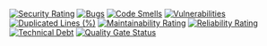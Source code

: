 [![Security Rating](https://sonarcloud.io/api/project_badges/measure?project=damiano96_uj-ebiznes-7&metric=security_rating)](https://sonarcloud.io/summary/new_code?id=damiano96_uj-ebiznes-7)
[![Bugs](https://sonarcloud.io/api/project_badges/measure?project=damiano96_uj-ebiznes-7&metric=bugs)](https://sonarcloud.io/summary/new_code?id=damiano96_uj-ebiznes-7)
[![Code Smells](https://sonarcloud.io/api/project_badges/measure?project=damiano96_uj-ebiznes-7&metric=code_smells)](https://sonarcloud.io/summary/new_code?id=damiano96_uj-ebiznes-7)
[![Vulnerabilities](https://sonarcloud.io/api/project_badges/measure?project=damiano96_uj-ebiznes-7&metric=vulnerabilities)](https://sonarcloud.io/summary/new_code?id=damiano96_uj-ebiznes-7)
[![Duplicated Lines (%)](https://sonarcloud.io/api/project_badges/measure?project=damiano96_uj-ebiznes-7&metric=duplicated_lines_density)](https://sonarcloud.io/summary/new_code?id=damiano96_uj-ebiznes-7)
[![Maintainability Rating](https://sonarcloud.io/api/project_badges/measure?project=damiano96_uj-ebiznes-7&metric=sqale_rating)](https://sonarcloud.io/summary/new_code?id=damiano96_uj-ebiznes-7)
[![Reliability Rating](https://sonarcloud.io/api/project_badges/measure?project=damiano96_uj-ebiznes-7&metric=reliability_rating)](https://sonarcloud.io/summary/new_code?id=damiano96_uj-ebiznes-7)
[![Technical Debt](https://sonarcloud.io/api/project_badges/measure?project=damiano96_uj-ebiznes-7&metric=sqale_index)](https://sonarcloud.io/summary/new_code?id=damiano96_uj-ebiznes-7)
[![Quality Gate Status](https://sonarcloud.io/api/project_badges/measure?project=damiano96_uj-ebiznes-7&metric=alert_status)](https://sonarcloud.io/summary/new_code?id=damiano96_uj-ebiznes-7)
